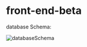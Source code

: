 ﻿# front-end-beta
database Schema:


![databaseSchema](https://res.cloudinary.com/tutorial-lntng/image/upload/v1669042901/MapI/O/erd-mapiobooking_qotb85.png)
